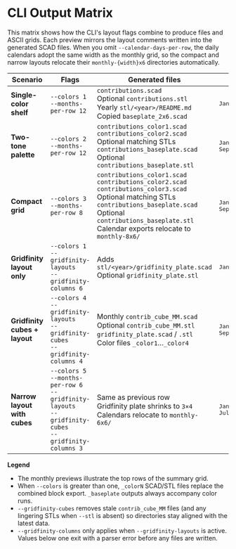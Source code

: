 # CLI Output Matrix

This matrix shows how the CLI's layout flags combine to produce files and ASCII grids.
Each preview mirrors the layout comments written into the generated SCAD files. When you
omit `--calendar-days-per-row`, the daily calendars adopt the same width as the monthly grid,
so the compact and narrow layouts relocate their `monthly-{width}x6` directories automatically.

<table>
  <thead>
    <tr>
      <th>Scenario</th>
      <th>Flags</th>
      <th>Generated files</th>
      <th>Monthly grid preview</th>
    </tr>
  </thead>
  <tbody>
    <tr>
      <td><strong>Single-color shelf</strong></td>
      <td>
        <code>--colors 1</code><br>
        <code>--months-per-row 12</code>
      </td>
      <td>
        <code>contributions.scad</code><br>
        Optional <code>contributions.stl</code><br>
        Yearly <code>stl/&lt;year&gt;/README.md</code><br>
        Copied <code>baseplate_2x6.scad</code>
      </td>
      <td>
        <pre>Jan Feb Mar Apr May Jun Jul Aug Sep Oct Nov Dec</pre>
      </td>
    </tr>
    <tr>
      <td><strong>Two-tone palette</strong></td>
      <td>
        <code>--colors 2</code><br>
        <code>--months-per-row 12</code>
      </td>
      <td>
        <code>contributions_color1.scad</code><br>
        <code>contributions_color2.scad</code><br>
        Optional matching STLs<br>
        <code>contributions_baseplate.scad</code><br>
        Optional <code>contributions_baseplate.stl</code>
      </td>
      <td>
        <pre>Jan Feb Mar Apr May Jun Jul Aug
Sep Oct Nov Dec</pre>
      </td>
    </tr>
    <tr>
      <td><strong>Compact grid</strong></td>
      <td>
        <code>--colors 3</code><br>
        <code>--months-per-row 8</code>
      </td>
      <td>
        <code>contributions_color1.scad</code><br>
        <code>contributions_color2.scad</code><br>
        <code>contributions_color3.scad</code><br>
        Optional matching STLs<br>
        <code>contributions_baseplate.scad</code><br>
        Optional <code>contributions_baseplate.stl</code><br>
        Calendar exports relocate to <code>monthly-8x6/</code>
      </td>
      <td>
        <pre>Jan Feb Mar Apr May Jun Jul Aug
Sep Oct Nov Dec</pre>
      </td>
    </tr>
    <tr>
      <td><strong>Gridfinity layout only</strong></td>
      <td>
        <code>--colors 1</code><br>
        <code>--gridfinity-layouts</code><br>
        <code>--gridfinity-columns 6</code>
      </td>
      <td>
        Adds <code>stl/&lt;year&gt;/gridfinity_plate.scad</code><br>
        Optional <code>gridfinity_plate.stl</code>
      </td>
      <td>
        <pre>Jan Feb Mar Apr May Jun Jul Aug Sep Oct Nov Dec</pre>
      </td>
    </tr>
    <tr>
      <td><strong>Gridfinity cubes + layout</strong></td>
      <td>
        <code>--colors 4</code><br>
        <code>--gridfinity-layouts</code><br>
        <code>--gridfinity-cubes</code><br>
        <code>--gridfinity-columns 4</code>
      </td>
      <td>
        Monthly <code>contrib_cube_MM.scad</code><br>
        Optional <code>contrib_cube_MM.stl</code><br>
        <code>gridfinity_plate.scad</code> / <code>.stl</code><br>
        Color files <code>_color1</code>…<code>_color4</code>
      </td>
      <td>
        <pre>Jan Feb Mar Apr May Jun Jul Aug
Sep Oct Nov Dec</pre>
      </td>
    </tr>
    <tr>
      <td><strong>Narrow layout with cubes</strong></td>
      <td>
        <code>--colors 5</code><br>
        <code>--months-per-row 6</code><br>
        <code>--gridfinity-layouts</code><br>
        <code>--gridfinity-cubes</code><br>
        <code>--gridfinity-columns 3</code>
      </td>
      <td>
        Same as previous row<br>
        Gridfinity plate shrinks to <code>3×4</code><br>
        Calendars relocate to <code>monthly-6x6/</code>
      </td>
      <td>
        <pre>Jan Feb Mar Apr May Jun
Jul Aug Sep Oct Nov Dec</pre>
      </td>
    </tr>
  </tbody>
</table>

**Legend**

- The monthly previews illustrate the top rows of the summary grid.
- When `--colors` is greater than one, `_colorN` SCAD/STL files replace the combined
  block export. `_baseplate` outputs always accompany color runs.
- `--gridfinity-cubes` removes stale `contrib_cube_MM` files (and any lingering STLs
  when `--stl` is absent) so directories stay aligned with the latest data.
- `--gridfinity-columns` only applies when `--gridfinity-layouts` is active. Values
  below one exit with a parser error before any files are written.
